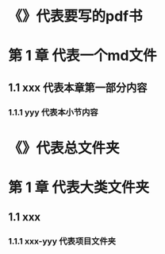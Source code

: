 # 《》代表要写的pdf书
# 第 1 章 代表一个md文件
## 1.1 xxx 代表本章第一部分内容
### 1.1.1 yyy 代表本小节内容


# 《》代表总文件夹
# 第 1 章 代表大类文件夹
## 1.1 xxx 
### 1.1.1 xxx-yyy 代表项目文件夹